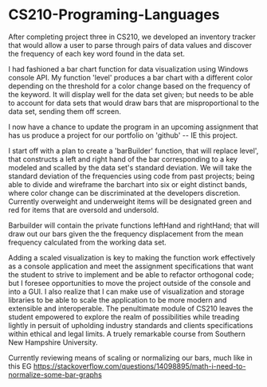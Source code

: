 # CS210-Programing-Languages

After completing project three in CS210, we developed an inventory tracker that would allow a user to parse through pairs of data values and discover the frequency of each key word found in the data set.

I had fashioned a bar chart function for data visualization using Windows console API. My function 'level' produces a bar chart with a different color depending on the threshold for a color change based on the frequency of the keyword. It will display well for the data set given; but needs to be able to account for data sets that would draw bars that are misproportional to the data set, sending them off screen. 

I now have a chance to update the program in an upcoming assignment that has us produce a project for our portfolio on 'github' --  IE this project.

I start off with a plan to create a 'barBuilder' function, that will replace level', that constructs a left and right hand of the bar corresponding to a key modeled and scalled by the data set's standard deviation. We will take the standard deviation of the frequencies using code from past projects; being able to divide and wireframe the barchart into six or eight distinct bands, where color change can be discriminated at the developers discretion. Currently overweight and underweight items will be designated green and red for items that are oversold and undersold.

Barbuilder will contain the private functions leftHand and rightHand; that will draw out our bars given the the frequency displacement from the mean frequency calculated from the working data set.

Adding a scaled visualization is key to making the function work effectively as a console application and meet the assignment specifications that want the student to strive to implement and be able to refactor orthogonal code; but I foresee opportunities to move the project outside of the console and into a GUI. I also realize that I can make use of visualization and storage libraries to be able to scale the application to be more modern and extensible and interoperable. The penultimate module of CS210 leaves the student empowered to explore the realm of possibilities while treading lightly in persuit of upholding industry standards and clients specifications within ethical and legal limits. A truely remarkable course from Southern New Hampshire University.

Currently reviewing means of scaling or normalizing our bars, much like in this EG https://stackoverflow.com/questions/14098895/math-i-need-to-normalize-some-bar-graphs
